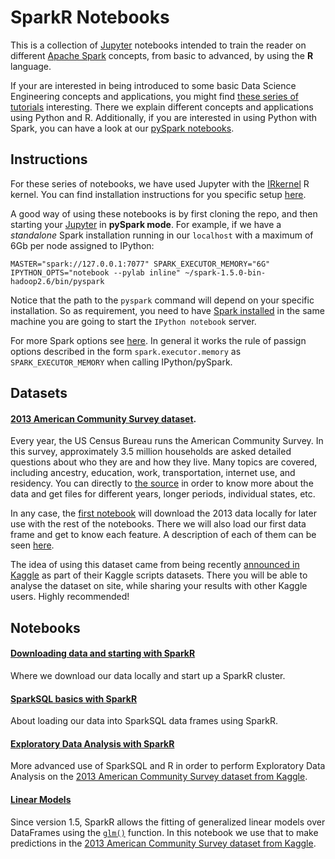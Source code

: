 # SparkR Notebooks  

This is a collection of [Jupyter](https://jupyter.org/) 
notebooks intended to train the reader on different [Apache Spark](http://spark.apache.org/) concepts, from 
basic to advanced, by using the **R** language.  

If your are interested in being introduced to some basic Data Science Engineering concepts and applications, you might find [these series of tutorials](https://github.com/jadianes/data-science-your-way) interesting. There we explain different concepts and applications 
using Python and R. Additionally, if you are interested in using Python with Spark, you can have a look at our [pySpark notebooks]().    

## Instructions  

For these series of notebooks, we have used Jupyter with the [IRkernel](http://irkernel.github.io/) R kernel. You can find 
installation instructions for you specific setup [here](http://irkernel.github.io/installation/).  

A good way of using these notebooks is by first cloning the repo, and then 
starting your [Jupyter](https://jupyter.org/) in **pySpark mode**. For example, 
if we have a *standalone* Spark installation running in our `localhost` with a 
maximum of 6Gb per node assigned to IPython:  

    MASTER="spark://127.0.0.1:7077" SPARK_EXECUTOR_MEMORY="6G" IPYTHON_OPTS="notebook --pylab inline" ~/spark-1.5.0-bin-hadoop2.6/bin/pyspark

Notice that the path to the `pyspark` command will depend on your specific 
installation. So as requirement, you need to have
[Spark installed](https://spark.apache.org/docs/latest/index.html) in 
the same machine you are going to start the `IPython notebook` server.     

For more Spark options see [here](https://spark.apache.org/docs/latest/spark-standalone.html). In general it works the rule of passign options 
described in the form `spark.executor.memory` as `SPARK_EXECUTOR_MEMORY` when
calling IPython/pySpark.   


## Datasets  

#### [2013 American Community Survey dataset](http://www.census.gov/programs-surveys/acs/data/summary-file.html).  

Every year, the US Census Bureau runs the American Community Survey. In this survey, approximately 3.5 million 
households are asked detailed questions about who they are and how they live. Many topics are covered, including 
ancestry, education, work, transportation, internet use, and residency. You can directly to 
[the source](http://www.census.gov/programs-surveys/acs/data/summary-file.html) 
in order to know more about the data and get files for different years, longer periods, individual states, etc. 

In any case, the [first notebook](https://github.com/jadianes/spark-r-notebooks/blob/ma≈ster/notebooks/nb1-spark-sql-basics/nb1-spark-sql-basics.ipynb) 
will download the 2013 data locally for later use with the rest of the notebooks. 
There we will also load our first data frame and get to know each feature. A description of each of them can be 
seen [here](http://www2.census.gov/programs-surveys/acs/tech_docs/pums/data_dict/PUMSDataDict13.txt).  

The idea of using this dataset came from being recently [announced in Kaggle](https://www.kaggle.com/c/2013-american-community-survey)
 as part of their Kaggle scripts datasets. There you will be able to analyse the dataset on site, while sharing your results with other Kaggle
users. Highly recommended!  

## Notebooks  

#### [Downloading data and starting with SparkR](https://github.com/jadianes/spark-r-notebooks/blob/master/notebooks/nb0-starting-up/nb0-starting-up.ipynb)  

Where we download our data locally and start up a SparkR cluster.  

#### [SparkSQL basics with SparkR](https://github.com/jadianes/spark-r-notebooks/blob/ma≈ster/notebooks/nb1-spark-sql-basics/nb1-spark-sql-basics.ipynb)  

About loading our data into SparkSQL data frames using SparkR.  

#### [Exploratory Data Analysis with SparkR](https://github.com/jadianes/spark-r-notebooks/blob/master/notebooks/nb2-spark-sql-eda/nb2-spark-sql-eda.ipynb)

More advanced use of SparkSQL and R in order to perform Exploratory Data Analysis on the [2013 American Community Survey dataset from Kaggle](https://www.kaggle.com/c/2013-american-community-survey).    

#### [Linear Models](https://github.com/jadianes/spark-r-notebooks/blob/master/nb3-linear-models/notebooks/nb3-linear-models.ipynb)  

Since version 1.5, SparkR allows the fitting of generalized linear models over DataFrames using the [`glm()`](http://spark.apache.org/docs/latest/api/R/glm.html) function. In this notebook we use that to make predictions in the [2013 American Community Survey dataset from Kaggle](https://www.kaggle.com/c/2013-american-community-survey). 



